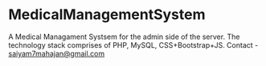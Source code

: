 # MedicalManagementSystem

A Medical Managament Systsem for the admin side of the server. The technology stack comprises of PHP, MySQL, CSS+Bootstrap+JS.
Contact - saiyam7mahajan@gmail.com
